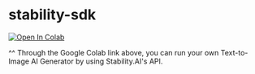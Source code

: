 # stability-sdk

[![Open In Colab](https://colab.research.google.com/github/stability-ai/stability-sdk/blob/main/nbs/demo_colab.ipynb#scrollTo=qjvYisn1O-_P)](https://colab.research.google.com/github/stability-ai/stability-sdk/blob/main/nbs/demo_colab.ipynb)

^^
Through the Google Colab link above, you can run your own Text-to-Image AI Generator by using Stability.AI's API.
